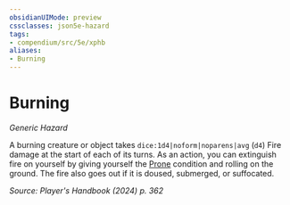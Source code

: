 ```yaml
---
obsidianUIMode: preview
cssclasses: json5e-hazard
tags:
- compendium/src/5e/xphb
aliases:
- Burning
---
```

# Burning
*Generic Hazard*  

A burning creature or object takes `dice:1d4|noform|noparens|avg` (`d4`) Fire damage at the start of each of its turns. As an action, you can extinguish fire on yourself by giving yourself the [Prone](conditions.md#Prone) condition and rolling on the ground. The fire also goes out if it is doused, submerged, or suffocated.

*Source: Player's Handbook (2024) p. 362*
